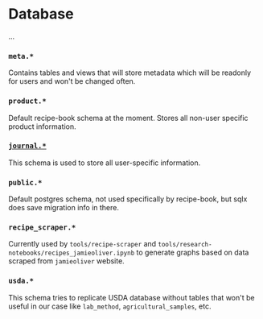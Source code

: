 
# Database

...

### `meta.*`

Contains tables and views that will store metadata which will be readonly for users and won't be changed often.

### `product.*`

Default recipe-book schema at the moment. Stores all non-user specific product information.

### [`journal.*`](./journal)

This schema is used to store all user-specific information.

### `public.*`

Default postgres schema, not used specifically by recipe-book, but sqlx does save migration info in there.

### `recipe_scraper.*`

Currently used by `tools/recipe-scraper` and `tools/research-notebooks/recipes_jamieoliver.ipynb` to generate graphs based on data scraped from `jamieoliver` website.

### `usda.*`

This schema tries to replicate USDA database without tables that won't be useful in our case like `lab_method`, `agricultural_samples`, etc.
